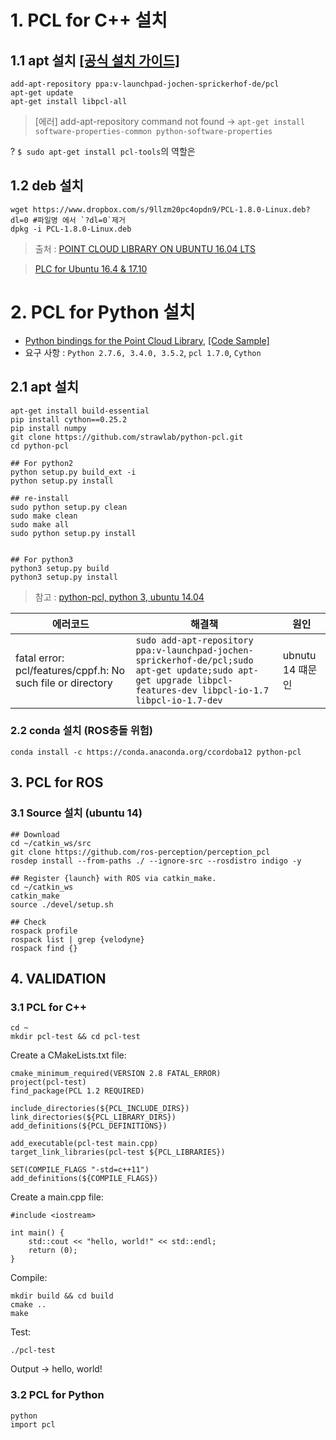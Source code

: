 # 1. PCL for C++ 설치 

## 1.1 apt 설치 [[공식 설치 가이드]](http://pointclouds.org/downloads/linux.html) 
```
add-apt-repository ppa:v-launchpad-jochen-sprickerhof-de/pcl
apt-get update
apt-get install libpcl-all
```
> [에러] add-apt-repository command not found -> `apt-get install software-properties-common python-software-properties`


? `$ sudo apt-get install pcl-tools`의 역할은

## 1.2 deb 설치 
```
wget https://www.dropbox.com/s/9llzm20pc4opdn9/PCL-1.8.0-Linux.deb?dl=0 #파일명 에서 `?dl=0`제거 
dpkg -i PCL-1.8.0-Linux.deb
```

> 출처 : [POINT CLOUD LIBRARY ON UBUNTU 16.04 LTS](https://larrylisky.com/2016/11/03/point-cloud-library-on-ubuntu-16-04-lts/)

> [PLC for Ubuntu 16.4 & 17.10](https://askubuntu.com/questions/916260/how-to-install-point-cloud-library-v1-8-pcl-1-8-0-on-ubuntu-16-04-2-lts-for)


# 2. PCL for Python 설치 
- [Python bindings for the Point Cloud Library](http://pointclouds.org/news/tags/python), [[Code Sample]](https://github.com/strawlab/python-pcl/tree/master/examples)
- 요구 사항 : `Python 2.7.6, 3.4.0, 3.5.2`, `pcl 1.7.0`, `Cython`

## 2.1 apt 설치

```
apt-get install build-essential
pip install cython==0.25.2
pip install numpy
git clone https://github.com/strawlab/python-pcl.git
cd python-pcl

## For python2
python setup.py build_ext -i
python setup.py install

## re-install 
sudo python setup.py clean
sudo make clean
sudo make all
sudo python setup.py install


## For python3
python3 setup.py build
python3 setup.py install
```

> 참고 : [python-pcl, python 3, ubuntu 14.04](http://adamsteer.blogspot.kr/2016/01/python-pcl-python-3-ubuntu-1404.html)


|에러코드|해결책|원인|
|-|-|-|
|fatal error: pcl/features/cppf.h: No such file or directory|`sudo add-apt-repository ppa:v-launchpad-jochen-sprickerhof-de/pcl;sudo apt-get update;sudo apt-get upgrade libpcl-features-dev libpcl-io-1.7 libpcl-io-1.7-dev`|ubnutu 14 떄문인|


### 2.2 conda 설치 (ROS충돌 위험) 
```
conda install -c https://conda.anaconda.org/ccordoba12 python-pcl
```

## 3. PCL for ROS

### 3.1 Source 설치 (ubuntu 14)

```
## Download
cd ~/catkin_ws/src
git clone https://github.com/ros-perception/perception_pcl
rosdep install --from-paths ./ --ignore-src --rosdistro indigo -y

## Register {launch} with ROS via catkin_make.
cd ~/catkin_ws
catkin_make 
source ./devel/setup.sh

## Check
rospack profile
rospack list | grep {velodyne}
rospack find {}
```

## 4. VALIDATION 

### 3.1 PCL for C++

```
cd ~
mkdir pcl-test && cd pcl-test
```

Create a CMakeLists.txt file:

```
cmake_minimum_required(VERSION 2.8 FATAL_ERROR)
project(pcl-test)
find_package(PCL 1.2 REQUIRED)

include_directories(${PCL_INCLUDE_DIRS})
link_directories(${PCL_LIBRARY_DIRS})
add_definitions(${PCL_DEFINITIONS})

add_executable(pcl-test main.cpp)
target_link_libraries(pcl-test ${PCL_LIBRARIES})

SET(COMPILE_FLAGS "-std=c++11")
add_definitions(${COMPILE_FLAGS})
```

Create a main.cpp file:

```
#include <iostream>

int main() {
    std::cout << "hello, world!" << std::endl;
    return (0);
}
```

Compile:

```
mkdir build && cd build
cmake ..
make
```

Test: 

```
./pcl-test
``` 

Output -> hello, world!

### 3.2 PCL for Python

```
python
import pcl
```
